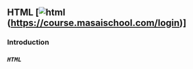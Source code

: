 ## HTML [![html](https://course.masaischool.com/login)(https://course.masaischool.com/login)]

### Introduction

### **_`HTML`_**
